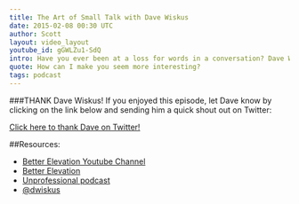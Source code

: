 ```yaml
---
title: The Art of Small Talk with Dave Wiskus
date: 2015-02-08 00:30 UTC
author: Scott
layout: video_layout
youtube_id: gGWLZu1-SdQ
intro: Have you ever been at a loss for words in a conversation? Dave Wiskus shares how he approaches making small talk on the fly as a host of the Unprofessional podcast. It's an interview podcast where any topic is on the table except for talking about work.
quote: How can I make you seem more interesting?
tags: podcast
---
```


###THANK Dave Wiskus!
If you enjoyed this episode, let Dave know by clicking on the link below and sending him a quick shout out on Twitter:

<a href="https://twitter.com/dwiskus">Click here to thank Dave on Twitter!</a>

##Resources:

- [Better Elevation Youtube Channel](https://www.youtube.com/channel/UCkeM0swJ50XdGFCBi8gFbaA)
- [Better Elevation](http://betterelevation.com)
- [Unprofessional podcast](http://unprofesh.com)
- [@dwiskus](https://twitter.com/dwiskus)
